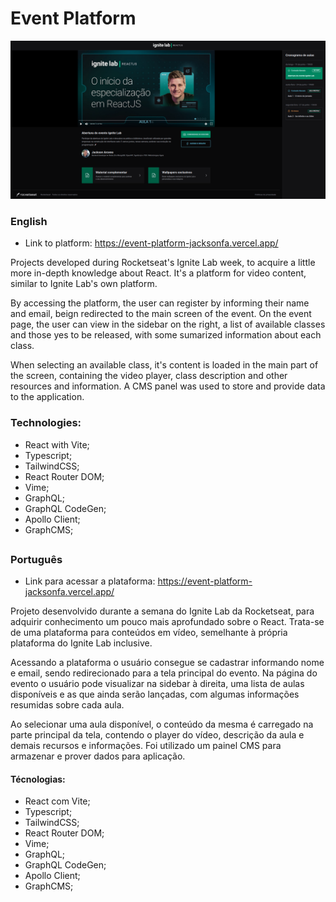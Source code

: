 # Event Platform

<p align="center">
  <img src="src/assets/app-mockup.png">
</p>

### English

- Link to platform: https://event-platform-jacksonfa.vercel.app/

Projects developed during Rocketseat's Ignite Lab week, to acquire a little more in-depth knowledge about React.
It's a platform for video content, similar to Ignite Lab's own platform.

By accessing the platform, the user can register by informing their name and email, beign redirected to the main screen of the event.
On the event page, the user can view in the sidebar on the right, a list of available classes and those yes to be released, with some sumarized information about each class.

When selecting an available class, it's content is loaded in the main part of the screen, containing the video player, class description and other resources and information.
A CMS panel was used to store and provide data to the application.

### Technologies:
- React with Vite;
- Typescript;
- TailwindCSS;
- React Router DOM;
- Vime;
- GraphQL;
- GraphQL CodeGen;
- Apollo Client;
- GraphCMS;

##
### Português

- Link para acessar a plataforma: https://event-platform-jacksonfa.vercel.app/

Projeto desenvolvido durante a semana do Ignite Lab da Rocketseat, para adquirir conhecimento um pouco mais aprofundado sobre o React.
Trata-se de uma plataforma para conteúdos em vídeo, semelhante à própria plataforma do Ignite Lab inclusive.

Acessando a plataforma o usuário consegue se cadastrar informando nome e email, sendo redirecionado para a tela principal do evento.
Na página do evento o usuário pode visualizar na sidebar à direita, uma lista de aulas disponíveis e as que ainda serão lançadas, com algumas informações resumidas sobre cada aula.

Ao selecionar uma aula disponível, o conteúdo da mesma é carregado na parte principal da tela, contendo o player do vídeo, descrição da aula e demais recursos e informações.
Foi utilizado um painel CMS para armazenar e prover dados para aplicação.

#### Técnologias:
- React com Vite;
- Typescript;
- TailwindCSS;
- React Router DOM;
- Vime;
- GraphQL;
- GraphQL CodeGen;
- Apollo Client;
- GraphCMS;
